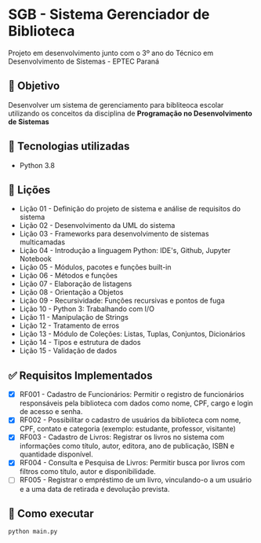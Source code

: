 # SGB - Sistema Gerenciador de Biblioteca

Projeto em desenvolvimento junto com o 3º ano do Técnico em Desenvolvimento de Sistemas - EPTEC Paraná

## 🎯 Objetivo
Desenvolver um sistema de gerenciamento para bibliteoca escolar utilizando os conceitos da disciplina de **Programação no Desenvolvimento de Sistemas**

## 🚀 Tecnologias utilizadas
- Python 3.8

## 📝 Lições
- Lição 01 - Definição do projeto de sistema e análise de requisitos do sistema
- Lição 02 - Desenvolvimento da UML do sistema
- Lição 03 - Frameworks para desenvolvimento de sistemas multicamadas
- Lição 04 - Introdução a linguagem Python: IDE's, Github, Jupyter Notebook
- Lição 05 - Módulos, pacotes e funções built-in
- Lição 06 - Métodos e funções
- Lição 07 - Elaboração de listagens
- Lição 08 - Orientação a Objetos
- Lição 09 - Recursividade: Funções recursivas e pontos de fuga
- Lição 10 - Python 3: Trabalhando com I/O
- Lição 11 - Manipulação de Strings
- Lição 12 - Tratamento de erros
- Lição 13 - Módulo de Coleções: Listas, Tuplas, Conjuntos, Dicionários
- Lição 14 - Tipos e estrutura de dados
- Lição 15 - Validação de dados

## ✅ Requisitos Implementados
- [X] RF001 - Cadastro de Funcionários: Permitir o registro de funcionários responsáveis pela biblioteca com dados como nome, CPF, cargo e login de acesso e senha.
- [X] RF002 - Possibilitar o cadastro de usuários da biblioteca com nome, CPF, contato e categoria (exemplo: estudante, professor, visitante)
- [X] RF003 - Cadastro de Livros: Registrar os livros no sistema com informações como título, autor, editora, ano de publicação, ISBN e quantidade disponível.
- [X] RF004 - Consulta e Pesquisa de Livros: Permitir busca por livros com filtros como título, autor e disponibilidade.
- [ ] RF005 - Registrar o empréstimo de um livro, vinculando-o a um usuário e a uma data de retirada e devolução prevista.

## 📝 Como executar
```bash
python main.py
```

